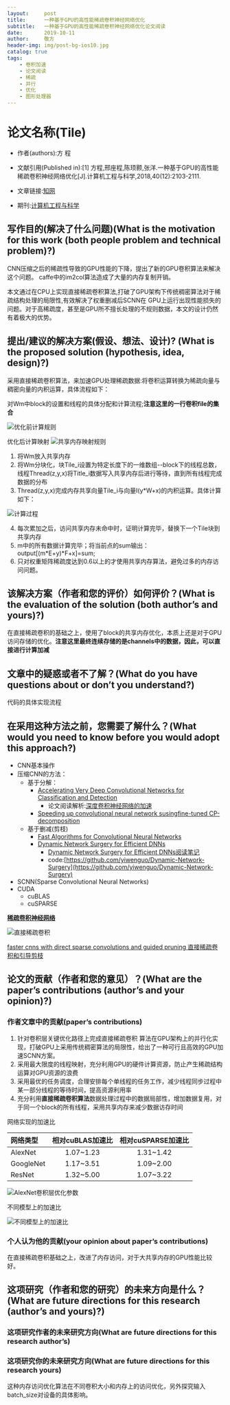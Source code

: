 ```yaml
---
layout:     post
title:      一种基于GPU的高性能稀疏卷积神经网络优化
subtitle:   一种基于GPU的高性能稀疏卷积神经网络优化论文阅读 
date:       2019-10-11
author:     敬方
header-img: img/post-bg-ios10.jpg
catalog: true
tags:
    - 卷积加速
    - 论文阅读
    - 稀疏
    - 并行
    - 优化
    - 图形处理器
---
```


# 论文名称(Tile)

- 作者(authors):方 程
- 文献引用(Published in):[1] 方程,邢座程,陈顼颢,张洋.一种基于GPU的高性能稀疏卷积神经网络优化[J].计算机工程与科学,2018,40(12):2103-2111.

- 文章链接:[知网](https://kns.cnki.net/KCMS/detail/detail.aspx?dbcode=CJFQ&dbname=CJFDLAST2019&filename=JSJK201812002&v=MDAzNTZWNzNQTHo3QlpiRzRIOW5Oclk5RlpvUjhlWDFMdXhZUzdEaDFUM3FUcldNMUZyQ1VSTE9lWitkdUZDam4=)
- 期刊:[计算机工程与科学](http://navi.cnki.net/KNavi/JournalDetail?pcode=CJFD&pykm=JSJK)


## 写作目的(解决了什么问题)(What is the motivation for this work (both people problem and technical problem)?)

CNN压缩之后的稀疏性导致的GPU性能的下降，提出了新的GPU卷积算法来解决这个问题。
caffe中的im2col算法造成了大量的内存复制开销。

本文通过在CPU上实现直接稀疏卷积算法,打破了GPU架构下传统稠密算法对于稀疏结构处理的局限性,有效解决了权重删减后SCNN在
GPU上运行出现性能损失的问题。对于高稀疏度，甚至是GPU所不擅长处理的不规则数据，本文的设计仍然有着极大的优势。

## 提出/建议的解决方案(假设、想法、设计)? (What is the proposed solution (hypothesis, idea, design)?)

采用直接稀疏卷积算法，来加速GPU处理稀疏数据:将卷积运算转换为稀疏向量与稠密向量的内积运算，具体流程如下：

对Wm中block的设置和线程的具体分配和计算流程;**注意这里的一行卷积file的集合**

![优化前计算规则](https://wangpengcheng.github.io/img/2019-10-13-10-36-14.png)

优化后计算映射
![共享内存映射规则](https://wangpengcheng.github.io/img/2019-10-13-10-34-06.png)

1. 将Wm放入共享内存
2. 将Wm分块化，块Tile_i设置为特定长度下的一维数组--block下的线程总数，线程Thread(z,y,x)将Title_i数据写入共享内存后进行等待，直到所有线程完成数据的分布
3. Thread(z,y,x)完成内存共享向量Tile_i与向量I(y*W+x)的内积运算。具体计算如下：

![计算过程](https://wangpengcheng.github.io/img/2019-10-13-10-57-16.png)

4. 每次累加之后，访问共享内存未命中时，证明计算完毕，替换下一个Tile块到共享内存
5. m中的所有数据计算完毕；将当前点的sum输出：output[(m*E+y)*F+x]=sum;
6. 只对权重矩阵稀疏度达到0.6以上的才使用共享内存算法，避免过多的内存访问问题。

## 该解决方案（作者和您的评价）如何评价？(What is the evaluation of the solution (both author’s and yours)?)

在直接稀疏卷积的基础之上，使用了block的共享内存优化，本质上还是对于GPU访问存储的优化。**注意这里最终连续存储的是channels中的数据，因此，可以直接进行计算加减**

## 文章中的疑惑或者不了解？(What do you have questions about or don’t you understand?)

代码的具体实现流程

## 在采用这种方法之前，您需要了解什么？(What would you need to know before you would adopt this approach?)

- CNN基本操作
- 压缩CNN的方法：
  - 基于分解：
    - [Accelerating Very Deep Convolutional Networks for Classification and Detection](https://www.semanticscholar.org/paper/Accelerating-Very-Deep-Convolutional-Networks-for-Zhang-Zou/b89d7f7439cab841934a1ede06bf6b1f593c754f)
      - 论文阅读解析:[深度卷积神经网络的加速](https://blog.csdn.net/weixin_41977410/article/details/83106099)
    - [Speeding up convolutional neural network susingfine-tuned CP-decomposition](https://arxiv.org/abs/1412.6553)
  - 基于删减(剪枝)
    - [Fast Algorithms for Convolutional Neural Networks](https://arxiv.org/abs/1509.09308v2)
    - [Dynamic Network Surgery for Efficient DNNs](http://arxiv.org/abs/1608.04493)
      - [Dynamic Network Surgery for Efficient DNNs阅读笔记](https://blog.csdn.net/zhangjunhit/article/details/53218211)
      - code:[https://github.com/yiwenguo/Dynamic-Network-Surgery](https://github.com/yiwenguo/Dynamic-Network-Surgery)
- SCNN(Sparse Convolutional Neural Networks)
- CUDA
  - cuBLAS
  - cuSPARSE

**[稀疏卷积神经网络](https://www.jianshu.com/p/dd67c2b56a28)**

![直接稀疏卷积](https://wangpengcheng.github.io/img/2019-10-12-12-49-05.png)

[faster cnns with direct sparse convolutions and guided pruning 直接稀疏卷积和引导剪枝](https://blog.csdn.net/yyl424525/article/details/96327035#Direct_Sparse_Convolution_42)

## 论文的贡献（作者和您的意见）？(What are the paper’s contributions (author’s and your opinion)?)

### 作者文章中的贡献(paper’s contributions)

1. 针对卷积层关键优化路径上完成直接稀疏卷积 算法在GPU架构上的并行化实现，打破GPU上采用传统稠密算法的局限性，给出了一种可行且高效的GPU加速SCNN方案。
2. 采用最大限度的线程映射，充分利用GPU的硬件计算资源，防止产生稀疏结构运算对GPU资源的浪费
3. 采用最优的任务调度，合理安排每个单线程的任务工作，减少线程同步过程中某一部分线程的等待时间，提高资源利用率
4. 充分利用**直接稀疏卷积算法**数据处理过程中的数据局部性，增加数据复用，对于同一个block的所有线程，采用共享内存来减少数据访存时间

网络实现的加速比

|网络类型|相对cuBLAS加速比|相对cuSPARSE加速比|
|:---|:---:|:----:|
|AlexNet|1.07~1.23|1.31~1.42|
|GoogleNet|1.17~3.51|1.09~2.00|
|ResNet|1.32~5.00|1.07~3.22|

![AlexNet卷积层优化参数](https://wangpengcheng.github.io/img/2019-10-13-11-06-55.png)

不同模型上的加速比

![不同模型上的加速比](https://wangpengcheng.github.io/img/2019-10-13-11-10-42.png)

### 个人认为他的贡献(your opinion about paper’s contributions)


在直接稀疏卷积基础之上，改进了内存访问，对于大共享内存的GPU性能比较好。

## 这项研究（作者和您的研究）的未来方向是什么？(What are future directions for this research (author’s and yours)?)



### 这项研究作者的未来研究方向(What are future directions for this research author’s)



### 这项研究你的未来研究方向(What are future directions for this research yours)

这种内存访问优化算法在不同卷积大小和内存上的访问优化，另外探究输入batch_size对设备的具体影响。